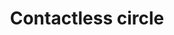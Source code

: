 ---
title: Contactless circle
tags: ["contactless", "circle", "payment", "secure", "technology", "NFC", "wireless"]
icon: contactless-circle
svg: '<svg xmlns="http://www.w3.org/2000/svg" width="24" height="24" fill="none" viewBox="0 0 24 24" stroke-width="1.5" stroke-linecap="round" stroke-linejoin="round" stroke="currentColor"><path d="M8 9.99a9 9 0 0 1 0 4.02m2.975-5.59a13 13 0 0 1 .5 3.58 13 13 0 0 1-.5 3.58m3.25-8.72c.513 1.621.79 3.348.79 5.14s-.277 3.519-.79 5.14"/><circle cx="12" cy="12" r="9"/></svg>'
---